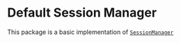 # Default Session Manager

This package is a basic implementation of [`SessionManager`](https://github.com/session-interop/session-manager-interop)
